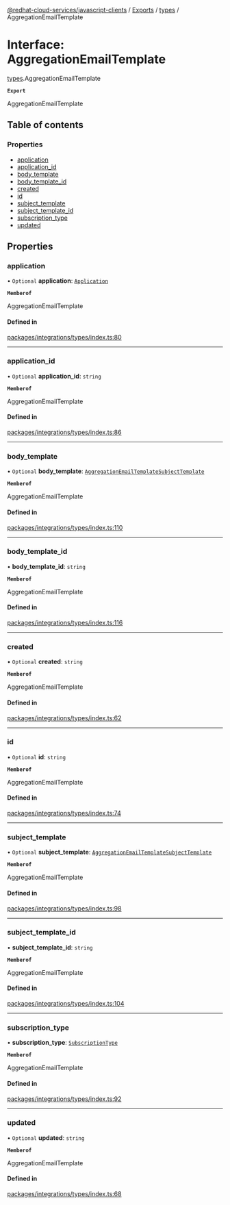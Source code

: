 [@redhat-cloud-services/javascript-clients](../README.md) / [Exports](../modules.md) / [types](../modules/types.md) / AggregationEmailTemplate

# Interface: AggregationEmailTemplate

[types](../modules/types.md).AggregationEmailTemplate

**`Export`**

AggregationEmailTemplate

## Table of contents

### Properties

- [application](types.AggregationEmailTemplate.md#application)
- [application\_id](types.AggregationEmailTemplate.md#application_id)
- [body\_template](types.AggregationEmailTemplate.md#body_template)
- [body\_template\_id](types.AggregationEmailTemplate.md#body_template_id)
- [created](types.AggregationEmailTemplate.md#created)
- [id](types.AggregationEmailTemplate.md#id)
- [subject\_template](types.AggregationEmailTemplate.md#subject_template)
- [subject\_template\_id](types.AggregationEmailTemplate.md#subject_template_id)
- [subscription\_type](types.AggregationEmailTemplate.md#subscription_type)
- [updated](types.AggregationEmailTemplate.md#updated)

## Properties

### application

• `Optional` **application**: [`Application`](types.Application.md)

**`Memberof`**

AggregationEmailTemplate

#### Defined in

[packages/integrations/types/index.ts:80](https://github.com/RedHatInsights/javascript-clients/blob/main/packages/integrations/types/index.ts#L80)

___

### application\_id

• `Optional` **application\_id**: `string`

**`Memberof`**

AggregationEmailTemplate

#### Defined in

[packages/integrations/types/index.ts:86](https://github.com/RedHatInsights/javascript-clients/blob/main/packages/integrations/types/index.ts#L86)

___

### body\_template

• `Optional` **body\_template**: [`AggregationEmailTemplateSubjectTemplate`](types.AggregationEmailTemplateSubjectTemplate.md)

**`Memberof`**

AggregationEmailTemplate

#### Defined in

[packages/integrations/types/index.ts:110](https://github.com/RedHatInsights/javascript-clients/blob/main/packages/integrations/types/index.ts#L110)

___

### body\_template\_id

• **body\_template\_id**: `string`

**`Memberof`**

AggregationEmailTemplate

#### Defined in

[packages/integrations/types/index.ts:116](https://github.com/RedHatInsights/javascript-clients/blob/main/packages/integrations/types/index.ts#L116)

___

### created

• `Optional` **created**: `string`

**`Memberof`**

AggregationEmailTemplate

#### Defined in

[packages/integrations/types/index.ts:62](https://github.com/RedHatInsights/javascript-clients/blob/main/packages/integrations/types/index.ts#L62)

___

### id

• `Optional` **id**: `string`

**`Memberof`**

AggregationEmailTemplate

#### Defined in

[packages/integrations/types/index.ts:74](https://github.com/RedHatInsights/javascript-clients/blob/main/packages/integrations/types/index.ts#L74)

___

### subject\_template

• `Optional` **subject\_template**: [`AggregationEmailTemplateSubjectTemplate`](types.AggregationEmailTemplateSubjectTemplate.md)

**`Memberof`**

AggregationEmailTemplate

#### Defined in

[packages/integrations/types/index.ts:98](https://github.com/RedHatInsights/javascript-clients/blob/main/packages/integrations/types/index.ts#L98)

___

### subject\_template\_id

• **subject\_template\_id**: `string`

**`Memberof`**

AggregationEmailTemplate

#### Defined in

[packages/integrations/types/index.ts:104](https://github.com/RedHatInsights/javascript-clients/blob/main/packages/integrations/types/index.ts#L104)

___

### subscription\_type

• **subscription\_type**: [`SubscriptionType`](../enums/types.SubscriptionType.md)

**`Memberof`**

AggregationEmailTemplate

#### Defined in

[packages/integrations/types/index.ts:92](https://github.com/RedHatInsights/javascript-clients/blob/main/packages/integrations/types/index.ts#L92)

___

### updated

• `Optional` **updated**: `string`

**`Memberof`**

AggregationEmailTemplate

#### Defined in

[packages/integrations/types/index.ts:68](https://github.com/RedHatInsights/javascript-clients/blob/main/packages/integrations/types/index.ts#L68)
